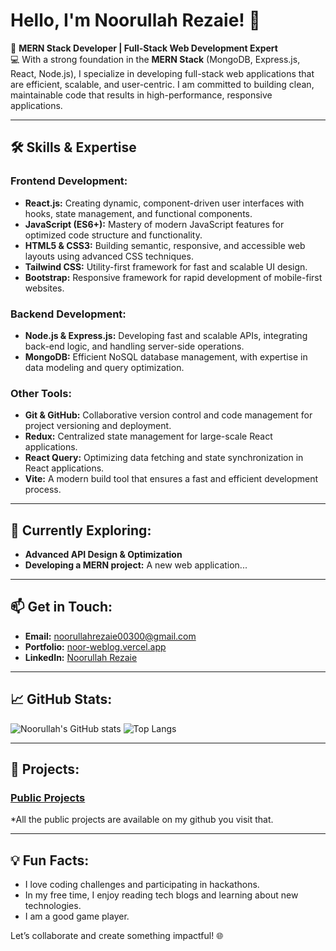 # Hello, I'm Noorullah Rezaie! 👋

🌟 **MERN Stack Developer | Full-Stack Web Development Expert**  
💻 With a strong foundation in the **MERN Stack** (MongoDB, Express.js, React, Node.js), I specialize in developing full-stack web applications that are efficient, scalable, and user-centric. I am committed to building clean, maintainable code that results in high-performance, responsive applications.

---

## 🛠 Skills & Expertise

### **Frontend Development:**
- **React.js:** Creating dynamic, component-driven user interfaces with hooks, state management, and functional components.
- **JavaScript (ES6+):** Mastery of modern JavaScript features for optimized code structure and functionality.
- **HTML5 & CSS3:** Building semantic, responsive, and accessible web layouts using advanced CSS techniques.
- **Tailwind CSS:** Utility-first framework for fast and scalable UI design.
- **Bootstrap:** Responsive framework for rapid development of mobile-first websites.

### **Backend Development:**
- **Node.js & Express.js:** Developing fast and scalable APIs, integrating back-end logic, and handling server-side operations.
- **MongoDB:** Efficient NoSQL database management, with expertise in data modeling and query optimization.

### **Other Tools:**
- **Git & GitHub:** Collaborative version control and code management for project versioning and deployment.
- **Redux:** Centralized state management for large-scale React applications.
- **React Query:** Optimizing data fetching and state synchronization in React applications.
- **Vite:** A modern build tool that ensures a fast and efficient development process.

---

## 🌱 Currently Exploring:
- **Advanced API Design & Optimization**
- **Developing a MERN project:** A new web application...

---

## 📫 Get in Touch:
- **Email:** [noorullahrezaie00300@gmail.com](mailto:noorullahrezaie00300@gmail.com)
- **Portfolio:** [noor-weblog.vercel.app](http://noor-weblog.vercel.app)
- **LinkedIn:** [Noorullah Rezaie](https://www.linkedin.com/in/noorullah-rezaie-688711334?utm_source=share&utm_campaign=share_via&utm_content=profile&utm_medium=android_app)

---

## 📈 GitHub Stats:
![Noorullah's GitHub stats](https://github-readme-stats.vercel.app/api?username=Noor-Rezaie&show_icons=true&theme=radical)
![Top Langs](https://github-readme-stats.vercel.app/api/top-langs/?username=Noor-Rezaie&layout=compact&theme=radical)


---

## 🎨 Projects:
### [Public Projects](#)
*All the public projects are available on my github you visit that.

---

## 💡 Fun Facts:
- I love coding challenges and participating in hackathons.
- In my free time, I enjoy reading tech blogs and learning about new technologies.
- I am a good game player.

Let’s collaborate and create something impactful! 🌐
